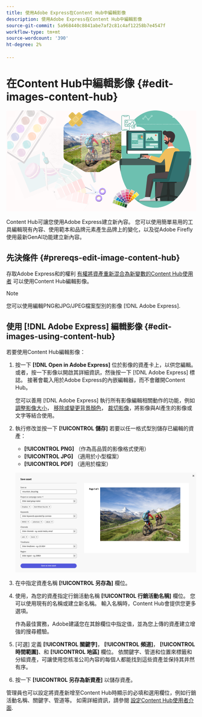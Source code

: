 ```yaml
---
title: 使用Adobe Express在Content Hub中編輯影像
description: 使用Adobe Express在Content Hub中編輯影像
source-git-commit: 5a968440c8841abe7af2c81c4af12258b7e4547f
workflow-type: tm+mt
source-wordcount: '390'
ht-degree: 2%

---
```


# 在Content Hub中編輯影像 {#edit-images-content-hub}

![使用Adobe Express在Content Hub中編輯影像](assets/edit-images-content-hub.png)

Content Hub可讓您使用Adobe Express建立新內容。 您可以使用簡單易用的工具編輯現有內容、使用範本和品牌元素產生品牌上的變化，以及從Adobe Firefly使用最新GenAI功能建立新內容。

## 先決條件 {#prereqs-edit-image-content-hub}

存取Adobe Express和的權利 [有權將資產重新混合為新變數的Content Hub使用者](/help/assets/deploy-content-hub.md#onboard-content-hub-users-remix-assets) 可以使用Content Hub編輯影像。

>[!NOTE]
>
>您可以使用編輯PNG和JPG/JPEG檔案型別的影像 [!DNL Adobe Express].

## 使用 [!DNL Adobe Express] 編輯影像 {#edit-images-using-content-hub}

若要使用Content Hub編輯影像：

1. 按一下 **[!DNL Open in Adobe Express]** 位於影像的資產卡上，以供您編輯。 或者，按一下影像以開啟其詳細資訊，然後按一下 [!DNL Adobe Express] 標誌。 接著會載入用於Adobe Express的內嵌編輯器，而不會離開Content Hub。

   您可以善用 [!DNL Adobe Express] 執行所有影像編輯相關動作的功能，例如 [調整影像大小](https://helpx.adobe.com/express/using/resize-image.html)， [移除或變更背景顏色](https://helpx.adobe.com/express/using/remove-background.html)， [裁切影像](https://helpx.adobe.com/express/using/crop-image.html)，將影像與AI產生的影像或文字等結合使用。

1. 執行修改並按一下 **[!UICONTROL 儲存]** 若要以任一格式型別儲存已編輯的資產：

   * **[!UICONTROL PNG]** （作為高品質的影像格式使用）
   * **[!UICONTROL JPG]** （適用於小型檔案）
   * **[!UICONTROL PDF]** （適用於檔案）

   ![使用 Adobe Express 儲存影像](assets/adobe-express-save-as.png)

1. 在中指定資產名稱 **[!UICONTROL 另存為]** 欄位。

1. 使用，為您的資產指定行銷活動名稱 **[!UICONTROL 行銷活動名稱]** 欄位。 您可以使用現有的名稱或建立新名稱。 輸入名稱時，Content Hub會提供您更多選項。 <!--You can define multiple Campaign names for your upload. While you are typing a name, either click anywhere else within the dialog box or press the `,` (Comma) key to register the name.-->

   作為最佳實務，Adobe建議您在其餘欄位中指定值，並為您上傳的資產建立增強的搜尋體驗。

1. [可選] 定義 **[!UICONTROL 關鍵字]**， **[!UICONTROL 頻道]**， **[!UICONTROL 時間範圍]**、和 **[!UICONTROL 地區]** 欄位。 依關鍵字、管道和位置來標籤和分組資產，可讓使用您核准公司內容的每個人都能找到這些資產並保持其井然有序。

1. 按一下 **[!UICONTROL 另存為新資產]** 以儲存資產。

管理員也可以設定將資產新增至Content Hub時顯示的必填和選用欄位，例如行銷活動名稱、關鍵字、管道等。 如需詳細資訊，請參閱 [設定Content Hub使用者介面](configure-content-hub-ui-options.md#configure-upload-options-content-hub).


